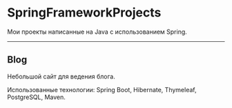 # SpringFrameworkProjects
Мои проекты написанные на Java с использованием Spring.
____

## Blog

Небольшой сайт для ведения блога. 

Использованные технологии: Spring Boot, Hibernate, Thymeleaf, PostgreSQL, Maven.
